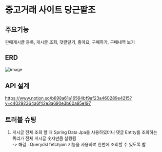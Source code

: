 # 중고거래 사이트 당근팔조

## 주요기능
판매게시글 등록, 게시글 조회, 댓글달기, 좋아요, 구매하기, 구매내역 보기

## ERD
![image](https://user-images.githubusercontent.com/116478121/213187334-462e44b7-8461-4c19-b128-224fbb84acf7.png)

## API 설계
https://www.notion.so/b898a61a16594bf9af23a460289e4215?v=c40292364a6f42e3a690e3b60a95e197

## 트러블 슈팅
1. 게시글 전체 조회 할 때 Spring Data Jpa를 사용하였더니 댓글 Entity를 조회하는 쿼리가 전체 게시글 숫자만큼 실행됨<br>
  -> 해결 : Querydsl fetchjoin 기능을 사용하여 한번에 조회할 수 있도록 함
